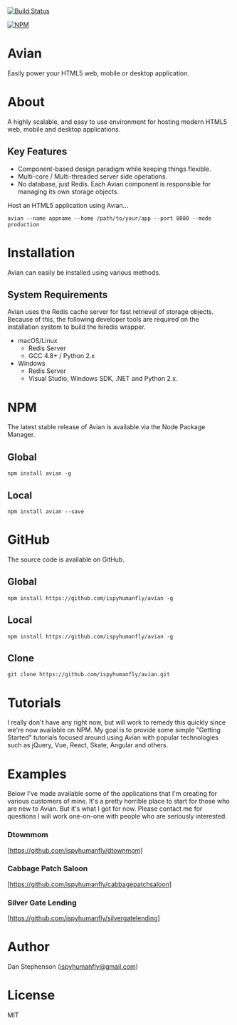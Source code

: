 [![Build Status](https://travis-ci.org/ispyhumanfly/avian.svg?branch=master)](https://travis-ci.org/ispyhumanfly/avian)

[![NPM](https://nodei.co/npm/avian.png)](https://npmjs.org/package/avian)

# Avian
Easily power your HTML5 web, mobile or desktop application.

# About
A highly scalable, and easy to use environment for hosting modern HTML5 web, mobile and desktop applications.

## Key Features
- Component-based design paradigm while keeping things flexible.
- Multi-core / Multi-threaded server side operations.
- No database, just Redis. Each Avian component is responsible for managing its own storage objects.

Host an HTML5 application using Avian...

    avian --name appname --home /path/to/your/app --port 8080 --mode production

# Installation
Avian can easily be installed using various methods.

## System Requirements
Avian uses the Redis cache server for fast retrieval of storage objects. Because of this, the following developer tools are required on the installation system to build the hiredis wrapper.

- macOS/Linux
    - Redis Server
    - GCC 4.8+ / Python 2.x
- Windows
    - Redis Server
    - Visual Studio, Windows SDK, .NET and Python 2.x.

# NPM
The latest stable release of Avian is available via the Node Package Manager.

## Global
    npm install avian -g

## Local

    npm install avian --save

# GitHub
The source code is available on GitHub.

## Global
    npm install https://github.com/ispyhumanfly/avian -g

## Local
    npm install https://github.com/ispyhumanfly/avian -g

## Clone
    git clone https://github.com/ispyhumanfly/avian.git

# Tutorials
I really don't have any right now, but will work to remedy this quickly since we're now available on NPM. My goal is to provide some simple "Getting Started" tutorials focused around using Avian with popular technologies such as jQuery, Vue, React, Skate, Angular and others.

# Examples
Below I've made available some of the applications that I'm creating for various customers of mine. It's a pretty horrible place to start for those who are new to Avian. But it's what I got for now. Please contact me for questions I will work one-on-one with people who are seriously interested.

### Dtownmom
[https://github.com/ispyhumanfly/dtownmom]

### Cabbage Patch Saloon
[https://github.com/ispyhumanfly/cabbagepatchsaloon]

### Silver Gate Lending
[https://github.com/ispyhumanfly/silvergatelending]

# Author
Dan Stephenson (ispyhumanfly@gmail.com)

# License
MIT
